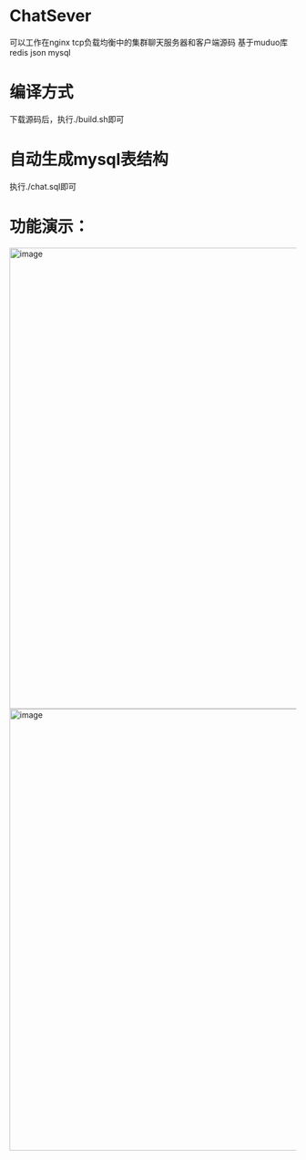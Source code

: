 # ChatSever
可以工作在nginx tcp负载均衡中的集群聊天服务器和客户端源码 基于muduo库 redis json mysql

# 编译方式
下载源码后，执行./build.sh即可

# 自动生成mysql表结构
执行./chat.sql即可


# 功能演示：

<img width="732" height="809" alt="image" src="https://github.com/user-attachments/assets/98248ea8-f3e1-4a5b-8314-d32986b480ea" />

<img width="1139" height="775" alt="image" src="https://github.com/user-attachments/assets/22e6e913-6e2d-46f8-b3ca-4db972ba162d" />

